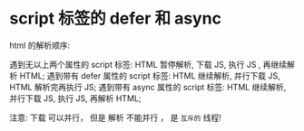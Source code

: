# script 标签的 defer 和 async
  html 的解析顺序:

  遇到无以上两个属性的 script 标签: HTML 暂停解析, 下载 JS, 执行 JS , 再继续解析 HTML;
  遇到带有 defer 属性的 script 标签: HTML 继续解析, 并行下载 JS, HTML 解析完再执行 JS;
  遇到带有 async 属性的 script 标签: HTML 继续解析, 并行下载 JS, 执行 JS, 再解析 HTML;
   
  注意: 下载 可以并行， 但是 解析 不能并行 ， 是 `互斥的` 线程!